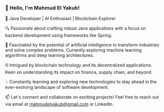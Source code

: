 ### 👋 Hello, I'm Mahmud El Yakub!

🚀 Java Developer | AI Enthusiast | Blockchain Explorer

🔍 Passionate about crafting robust Java applications with a focus on backend development using frameworks like Spring. 

🤖 Fascinated by the potential of artificial intelligence to transform industries and solve complex problems. Currently exploring machine learning algorithms and deep learning architectures.

⛓️ Intrigued by blockchain technology and its decentralized applications. Keen on understanding its impact on finance, supply chain, and beyond.

💡 Constantly learning and exploring new technologies to stay ahead in the ever-evolving landscape of software development.

📫 Let's connect and collaborate on exciting projects! Feel free to reach out via email at mahmudelyakub@gmail.com or LinkedIn.
